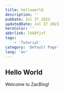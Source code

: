 ```yaml
---
title: helloworld
description: ''
pubDate: Jul 27 2023
updatedDate: Jul 27 2023
heroColor: ''
abbrlink: lkk0fjvf
tags: 
    - 'Tutorial'
category: 'Default Page'
lang: 'en'
---
```


## Hello World

Welcome to ZacBlog!